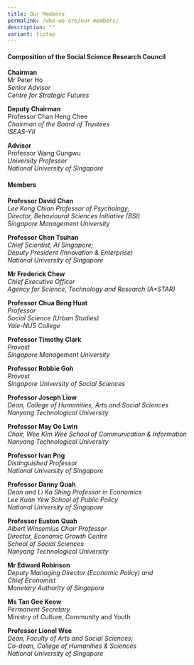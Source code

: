 ```yaml
---
title: Our Members
permalink: /who-we-are/our-members/
description: ""
variant: tiptap
---
```

<h4><strong>Composition of the Social Science Research Council</strong></h4>
<p><strong>Chairman</strong>
<br>Mr Peter Ho
<br><em>Senior Advisor</em>
<br><em>Centre for Strategic Futures</em>
</p>
<p><strong>Deputy Chairman</strong>
<br>Professor Chan Heng Chee
<br><em>Chairman of the Board of Trustees</em>
<br><em>ISEAS-YII</em>
</p>
<p><strong>Advisor</strong>
<br>Professor Wang Gungwu
<br><em>University Professor</em>
<br><em>National University of Singapore</em>
</p>
<h4><strong>Members</strong></h4>
<p><strong>Professor David Chan</strong>
<br><em>Lee Kong Chian Professor of Psychology;<br>Director, Behavioural Sciences Initiative (BSI)</em>
<br><em>Singapore Management University</em>
</p>
<p><strong>Professor Chen Tsuhan</strong>
<br><em>Chief Scientist, AI Singapore;<br>Deputy President (Innovation &amp; Enterprise)</em>
<br><em>National University of Singapore</em>
</p>
<p><strong>Mr Frederick Chew</strong>
<br><em>Chief Executive Officer</em>
<br><em>Agency for Science, Technology and Research (A*STAR)</em>
</p>
<p><strong>Professor Chua Beng Huat</strong>
<br><em>Professor</em>
<br><em>Social Science (Urban Studies)</em>
<br><em>Yale-NUS College</em>
</p>
<p><strong>Professor Timothy Clark</strong>
<br><em>Provost</em>
<br><em>Singapore Management University</em>
</p>
<p><strong>Professor Robbie Goh</strong>
<br><em>Provost<br>Singapore University of Social Sciences</em>
</p>
<p><strong>Professor Joseph Liow</strong>
<br><em>Dean, College of Humanities, Arts and Social Sciences</em> 
<br><em>Nanyang Technological University</em>
</p>
<p><strong>Professor May Oo Lwin</strong>
<br><em>Chair, Wee Kim Wee School of Communication &amp; Information</em>
<br><em>Nanyang Technological University</em>
</p>
<p><strong>Professor Ivan Png</strong>
<br><em>Distinguished Professor</em>
<br><em>National University of Singapore</em>
</p>
<p><strong>Professor Danny Quah</strong>
<br><em>Dean and Li Ka Shing Professor in Economics</em>
<br><em>Lee Kuan Yew School of Public Policy</em>
<br><em>National University of Singapore</em>
</p>
<p><strong>Professor Euston Quah</strong>
<br><em>Albert Winsemius Chair Professor</em>
<br><em>Director, Economic Growth Centre</em>
<br><em>School of Social Sciences</em>
<br><em>Nanyang Technological University</em>
</p>
<p><strong>Mr Edward Robinson</strong>
<br><em>Deputy Managing Director (Economic Policy) and<br>Chief Economist</em>
<br><em>Monetary Authority of Singapore</em>
</p>
<p><strong>Ms Tan Gee Keow</strong>
<br><em>Permanent Secretary</em>
<br>Ministry of Culture, Community and Youth</p>
<p><strong>Professor Lionel Wee</strong>
<br><em>Dean, Faculty of Arts and Social Sciences;</em>
<br><em>Co-dean, College of Humanities &amp; Sciences</em>
<br><em>National University of Singapore</em>
</p>
<p></p>